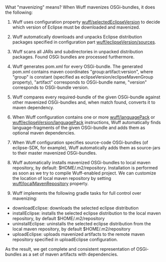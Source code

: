 What "mavenizing" means? When Wuff mavenizes OSGi-bundles, it does the following:

1. Wuff uses configuration property [wuff/selectedEclipseVersion](Configuration-DSL#selectedEclipseVersion) to decide which version of Eclipse must be downloaded and mavenized.

2. Wuff automatically downloads and unpacks Eclipse distribution packages specified in configuration part [wuff/eclipseVersion/sources](Configuration-DSL#sources).

3. Wuff scans all JARs and subdirectories in unpacked distribution packages. Found OSGi bundles are processed furthermore.

4. Wuff generates pom.xml for every OSGi-bundle. The generated pom.xml contains maven coordinates "group:artifact:version", where "group" is constant (specified as eclipseVersion/eclipseMavenGroup property), "artifact" corresponds to OSGi-bundle name, "version" corresponds to OSGi-bundle version.

5. Wuff compares every required-bundle of the given OSGi-bundle against other mavenized OSGi-bundles and, when match found, converts it to maven dependency.

6. When Wuff configuration contains one or more [wuff/languagePack](#Configuration-DSL#languagePack) or [wuff/eclipseVersion/languagePack](#Configuration-DSL#languagePack) instructions, Wuff automatically finds language-fragments of the given OSGi-bundle and adds them as optional maven dependencies.

7. When Wuff configuration specifies source-code OSGi-bundles (of eclipse-SDK, for example), Wuff automatically adds them as source-jars to their master mavenized OSGi-bundles.

8. Wuff automatically installs mavenized OSGi-bundles to local maven repository, by default: $HOME/.m2/repository. Installation is performed as soon as we try to compile Wuff-enabled project. We can customize the location of local maven repository by setting [wuff/localMavenRepository](Configuration-DSL#localmavenrepository) property.

9. Wuff implements the following gradle tasks for full control over mavenizing:

- downloadEclipse: downloads the selected eclipse distribution
- installEclipse: installs the selected eclipse distribution to the local maven repository, by default $HOME/.m2/repository
- uninstallEclipse: uninstalls the selected eclipse distribution from the local maven repository, by default $HOME/.m2/repository
- uploadEclipse: uploads mavenized artifacts to the remote maven repository specified in uploadEclipse configuration.

As the result, we get complete and consistent representation of OSGi-bundles as a set of maven artifacts with dependencies.
